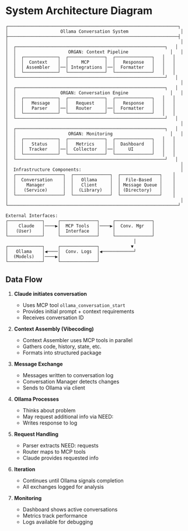 # System Architecture Diagram

```
┌─────────────────────────────────────────────────────────────────┐
│                    Ollama Conversation System                    │
├─────────────────────────────────────────────────────────────────┤
│                                                                  │
│  ┌─────────────────────────────────────────────────────────┐   │
│  │                    ORGAN: Context Pipeline                │   │
│  │  ┌─────────────┐  ┌──────────────┐  ┌──────────────┐   │   │
│  │  │  Context    │  │     MCP      │  │   Response   │   │   │
│  │  │ Assembler   │──│ Integrations │──│  Formatter   │   │   │
│  │  └─────────────┘  └──────────────┘  └──────────────┘   │   │
│  └─────────────────────────────────────────────────────────┘   │
│                                                                  │
│  ┌─────────────────────────────────────────────────────────┐   │
│  │                 ORGAN: Conversation Engine                │   │
│  │  ┌─────────────┐  ┌──────────────┐  ┌──────────────┐   │   │
│  │  │   Message   │  │   Request    │  │   Response   │   │   │
│  │  │   Parser    │──│   Router     │──│  Formatter   │   │   │
│  │  └─────────────┘  └──────────────┘  └──────────────┘   │   │
│  └─────────────────────────────────────────────────────────┘   │
│                                                                  │
│  ┌─────────────────────────────────────────────────────────┐   │
│  │                    ORGAN: Monitoring                      │   │
│  │  ┌─────────────┐  ┌──────────────┐  ┌──────────────┐   │   │
│  │  │   Status    │  │   Metrics    │  │  Dashboard   │   │   │
│  │  │  Tracker    │──│  Collector   │──│     UI       │   │   │
│  │  └─────────────┘  └──────────────┘  └──────────────┘   │   │
│  └─────────────────────────────────────────────────────────┘   │
│                                                                  │
│  Infrastructure Components:                                      │
│  ┌──────────────────┐  ┌──────────────┐  ┌───────────────┐    │
│  │  Conversation    │  │   Ollama     │  │  File-Based   │    │
│  │    Manager       │  │   Client     │  │ Message Queue │    │
│  │   (Service)      │  │  (Library)   │  │ (Directory)   │    │
│  └──────────────────┘  └──────────────┘  └───────────────┘    │
│                                                                  │
└─────────────────────────────────────────────────────────────────┘

External Interfaces:
┌─────────────┐     ┌──────────────┐     ┌──────────────┐
│    Claude   │────▶│  MCP Tools   │────▶│  Conv. Mgr   │
│   (User)    │     │  Interface   │     │              │
└─────────────┘     └──────────────┘     └──────────────┘
                                                 │
┌─────────────┐     ┌──────────────┐            ▼
│   Ollama    │◀────│  Conv. Logs  │◀────────────┘
│  (Models)   │────▶│              │
└─────────────┘     └──────────────┘
```

## Data Flow

1. **Claude initiates conversation**
   - Uses MCP tool `ollama_conversation_start`
   - Provides initial prompt + context requirements
   - Receives conversation ID

2. **Context Assembly (Vibecoding)**
   - Context Assembler uses MCP tools in parallel
   - Gathers code, history, state, etc.
   - Formats into structured package

3. **Message Exchange**
   - Messages written to conversation log
   - Conversation Manager detects changes
   - Sends to Ollama via client

4. **Ollama Processes**
   - Thinks about problem
   - May request additional info via NEED:
   - Writes response to log

5. **Request Handling**
   - Parser extracts NEED: requests
   - Router maps to MCP tools
   - Claude provides requested info

6. **Iteration**
   - Continues until Ollama signals completion
   - All exchanges logged for analysis

7. **Monitoring**
   - Dashboard shows active conversations
   - Metrics track performance
   - Logs available for debugging
